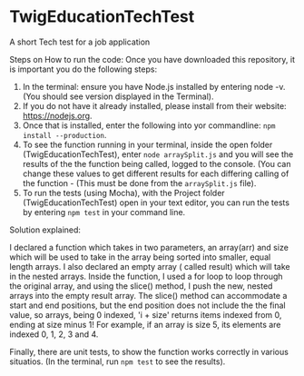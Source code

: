 # TwigEducationTechTest

A short Tech test for a job application

Steps on How to run the code:
Once you have downloaded this repository, it is important you do the following steps:

1.  In the terminal: ensure you have Node.js installed by entering node -v. (You should see version displayed in the Terminal).
2.  If you do not have it already installed, please install from their website: <https://nodejs.org>.
3.  Once that is installed, enter the following into yor commandline: `npm install --production`.
4.  To see the function running in your terminal, inside the open folder (TwigEducationTechTest), enter `node arraySplit.js` and you will see the results of the the function being called, logged to the console. (You can change these values to get different results for each differing calling of the function - (This must be done from the `arraySplit.js` file).
5.  To run the tests (using Mocha), with the Project folder (TwigEducationTechTest) open in your text editor, you can run the tests by entering `npm test` in your command line.

Solution explained:

I declared a function which takes in two parameters, an array(arr) and size which will be used to take in the array being sorted into smaller, equal length arrays.
I also declared an empty array ( called result) which will take in the nested arrays.
Inside the function, I used a for loop to loop through the original array, and using the slice() method, I push the new, nested arrays into the empty result array.
The slice() method can accommodate a start and end positions, but the end position does not include the the final value, so arrays, being 0 indexed, 'i + size' returns items indexed from 0, ending at size minus 1! For example, if an array is size 5, its elements are indexed 0, 1, 2, 3 and 4.

Finally, there are unit tests, to show the function works correctly in various situatios. (In the terminal, run `npm test` to see the results).
